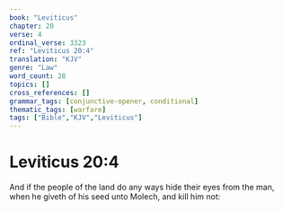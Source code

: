 ```yaml
---
book: "Leviticus"
chapter: 20
verse: 4
ordinal_verse: 3323
ref: "Leviticus 20:4"
translation: "KJV"
genre: "Law"
word_count: 28
topics: []
cross_references: []
grammar_tags: [conjunctive-opener, conditional]
thematic_tags: [warfare]
tags: ["Bible","KJV","Leviticus"]
---
```


# Leviticus 20:4

And if the people of the land do any ways hide their eyes from the man, when he giveth of his seed unto Molech, and kill him not:

